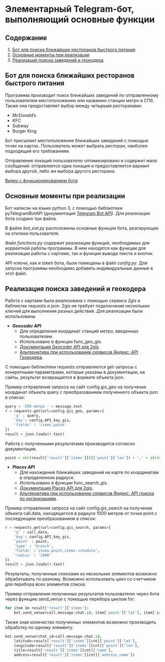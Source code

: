 # Элементарный Telegram-бот, выполняющий основные функции

## Содержание

1. [Бот для поиска ближайших ресторанов быстрого питания](#Бот_для_поиска_ближайших_ресторанов_быстрого_питания)
2. [Основные моменты при реализации](#Основные_моменты_при_реализации)
3. [Реализация поиска заведений и геокодера](#Реализация_поиска_заведений_и_геокодера)

<a name="Бот_для_поиска_ближайших_ресторанов_быстрого_питания"></a>
## Бот для поиска ближайших ресторанов быстрого питания

Программа производит поиск ближайших заведений по отправленному пользователем местоположению или названию станции метро в СПб. Также она предоставляет выбор между _четырьмя_ ресторанами:
 + McDonald’s
 + KFC
 + Subway
 + Burger King
 
Бот присылает местоположение ближайших заведений с помощью точек на картах. Пользователь может выбрать ресторан, наиболее подходящий его требованиям.  

Отправление локаций пользователю оптимизировано и содержит мало сообщений: отправляется одна локация и предоставляется вариант выбора другой, либо же выбора другого ресторана. 

[Видео с функционированием бота](https://drive.google.com/file/d/1--etGkIuulyfVxT6oECJTEflRvLrKDIb/view?usp=sharing)

<a name="Основные_моменты_при_реализации"></a>
## Основные моменты при реализации

Бот написан на языке python 3, с помощью библиотеки pyTelegramBotAPI (документация [Telegram Bot API](https://core.telegram.org/bots/api)). Для реализации бота создано три файла.

В файле _bot_eat.py_ расположены основные функции бота, реагирующие на отклики пользователя. 

Файл _functions.py_ содержит реализации функций, необходимых для корректной работы программы. В нем находятся как функции для реализации работы с картами, так и функции вывода текста и кнопок. 

API-ключи, как и token бота, были помещены в файл _config.py_. Для запуска программы необходимо добавить индивидуальные данные в этот файл.

<a name="Реализация_поиска_заведений_и_геокодера"></a>
## Реализация поиска заведений и геокодера
 
Работа с картами была реализована с помощью сервиса _2gis_ и библиотек requests и json. 2gis не требует подключения нескольких ключей для выполнения разных действий. Для реализации были использованы
+ _**Geocoder API**_
    - Для определения координат станций метро, введенных пользователем. 
    - Использовано в функции func_geo_gis.
    - [Документация Geocoder API для 2gis](https://docs.2gis.com/ru/api/search/geocoder/overview).
    - [Альтернатива при использовании сервисов Яндекс: API Геокодера](https://yandex.ru/dev/maps/geocoder/doc/desc/concepts/about.html).

С помощью библиотеки requests отправляются get-запросы с конкретными параметрами, которые указаны в документации, на сайты, результат возвращается в формате объекта json. 

Пример отправления запроса на сайт config.gis_geo на получение координат объекта query с преобразованием полученного объекта json в список:
```python
query = 'СПб метро ' + message.text 
r = requests.get(url=config.gis_geo, params={
    'q' : query,
    'key': config.API_key_gis,
    'fields' : 'items.point'
}) 
result = json.loads(r.text)
```

Работа с полученными результатами производится согласно документации.
```python
point = str(result['result']['items'][0]['point']['lon']) + ',' + str(result['result']['items'][0]['point']['lat'])
```

+ _**Places API**_ 
    - Для нахождения ближайших заведений на карте по координатам в определенном радиусе. 
    - Использовано в функции func_search_gis.
    - [Документация Places API для 2gis](https://docs.2gis.com/ru/api/search/places/overview).
    - [Альтернатива при использовании сервисов Яндекс: API поиска по организациям](https://yandex.ru/dev/maps/geosearch/doc/concepts/about.html).

Пример отправления запроса на сайт config.gis_search на получение объекта call.data, находящегося в радиусе 1000 метров от точки point с последующем преобразованием в список:
```python
r = requests.get(url=config.gis_search, params={
    'q' : call.data,
    'key': config.API_key_gis,
    'point' : point,
    'type' : 'branch',
    'fields' :'items.point,items.schedule',
    'radius' : '1000'
}) 
result = json.loads(r.text)
```

Результаты, полученные списками из нескольких элементов возможно обрабатывать по разному. Возможно использовать цикл со счетчиком для перебора всех элементов списка.

Пример отправления полученных результатов пользователю через бота через функцию send_venue с помощью перебора циклом for:
```python
for item in result['result']['items']:
    bot.send_venue(call.message.chat.id, item['point']['lat'], item['point']['lon'], item['name'], item['address_name'])
```

Также зная количество полученных элементов возможно производить обработку по одному элементу.
```python
bot.send_venue(chat_id=call.message.chat.id, 
    latitude=result['result']['items'][cnt]['point']['lat'], 
    longitude=result['result']['items'][cnt]['point']['lon'], 
    title=result['result']['items'][cnt]['name'], 
    address=result['result']['items'][cnt]['address_name'])
```
